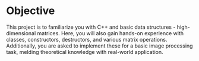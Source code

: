 # Objective
This project is to familiarize you with C++ and
basic data structures - high-dimensional matrices. Here, you will also gain hands-on
experience with classes, constructors, destructors, and various matrix operations. Additionally, you are asked to implement these for a basic image processing task, melding
theoretical knowledge with real-world application.
